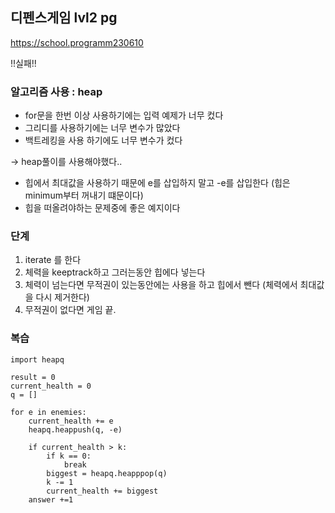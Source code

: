 ## 디펜스게임 lvl2 pg
https://school.programm230610

!!실패!!

### 알고리즘 사용 : heap

- for문을 한번 이상 사용하기에는 입력 예제가 너무 컸다
- 그리디를 사용하기에는 너무 변수가 많았다
- 백트레킹을 사용 하기에도 너무 변수가 컸다

-> heap풀이를 사용해야했다..
- 힙에서 최대값을 사용하기 때문에 e를 삽입하지 말고 -e를 삽입한다 (힙은 minimum부터 꺼내기 떄문이다)
- 힙을 떠올려야하는 문제중에 좋은 예지이다


### 단계
1. iterate 를 한다
2. 체력을 keeptrack하고 그러는동안 힙에다 넣는다
3. 체력이 넘는다면 무적권이 있는동안에는 사용을 하고 힙에서 뺀다 (체력에서 최대값을 다시 제거한다)
4. 무적권이 없다면 게임 끝.

### 복습
```
import heapq

result = 0
current_health = 0
q = []

for e in enemies:
    current_health += e
    heapq.heappush(q, -e)

    if current_health > k:
        if k == 0:
            break
        biggest = heapq.heapppop(q)
        k -= 1
        current_health += biggest
    answer +=1

```
